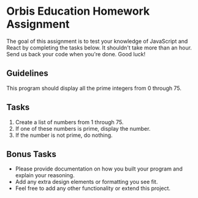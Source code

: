 # **Orbis Education Homework Assignment**

The goal of this assignment is to test your knowledge of JavaScript and React by completing the tasks below. It shouldn't take more than an hour. Send us back your code when you're done. Good luck!

## **Guidelines**

This program should display all the prime integers from 0 through 75.

## **Tasks**

1. Create a list of numbers from 1 through 75.
2. If one of these numbers is prime, display the number.
3. If the number is not prime, do nothing.

## **Bonus Tasks**

- Please provide documentation on how you built your program and explain your reasoning.
- Add any extra design elements or formatting you see fit.
- Feel free to add any other functionality or extend this project.